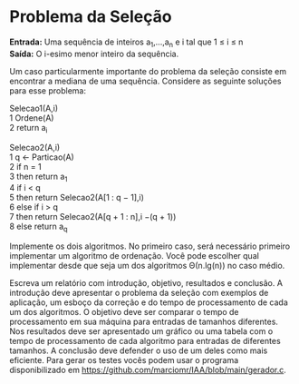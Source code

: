 # Problema da Seleção

**Entrada:** Uma sequência de inteiros a<sub>1</sub>,...,a<sub>n</sub> e i tal que 1 ≤ i ≤ n\
**Saída:** O i-esimo menor inteiro da sequência.

Um caso particularmente importante do problema da seleção consiste em encontrar a mediana de uma sequência. Considere as seguinte soluções para esse problema:
 
 Selecao1(A,i)\
    1 Ordene(A)\
    2 return a<sub>i</sub>

 Selecao2(A,i)\
    1 q ← Particao(A)\
    2 if n = 1\
    3   then return a<sub>1</sub>\
    4 if i < q\
    5   then return Selecao2(A[1 : q − 1],i)\
    6 else if i > q\
    7 then return Selecao2(A[q + 1 : n],i −(q + 1))\
    8 else return a<sub>q</sub>

Implemente os dois algoritmos. No primeiro caso, será necessário primeiro implementar um algoritmo de ordenação. Você pode escolher qual implementar desde que seja um dos algoritmos Θ(n.lg(n)) no caso médio.

Escreva um relatório com introdução, objetivo, resultados e conclusão. A introdução deve apresentar o problema da seleção com exemplos de aplicação, um esboço da correção e do tempo de processamento de cada um dos algoritmos. O objetivo deve ser comparar o tempo de processamento em sua máquina para entradas de tamanhos diferentes. Nos resultados deve ser apresentado um gráfico ou uma tabela com o tempo de processamento de cada algoritmo para entradas de diferentes tamanhos. A conclusão deve defender o uso de um deles como mais eficiente. Para gerar os testes vocês podem usar o programa disponibilizado em https://github.com/marciomr/IAA/blob/main/gerador.c.

